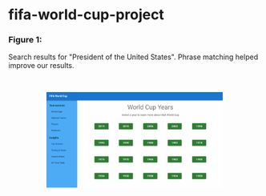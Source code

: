 # fifa-world-cup-project

### Figure 1:
Search results for "President of the United States". Phrase matching helped improve our results.

<br>

<p align="center">
  <img src="https://github.com/hansbdejong/fifa-world-cup-project/blob/main/fifa-world-cup-gifs/world-cups.gif" 
        width="70%" height="70%">
</p>

<br>
